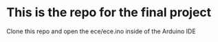 # This is the repo for the final project

Clone this repo and open the ece/ece.ino inside of the
Arduino IDE
